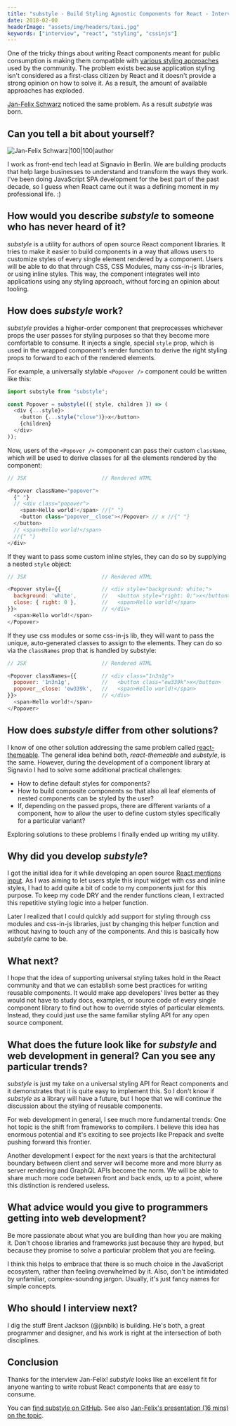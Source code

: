 ```yaml
---
title: "substyle - Build Styling Agnostic Components for React - Interview with Jan-Felix Schwarz"
date: 2018-02-08
headerImage: "assets/img/headers/taxi.jpg"
keywords: ["interview", "react", "styling", "cssinjs"]
---
```


One of the tricky things about writing React components meant for public consumption is making them compatible with [various styling approaches](react/advanced-techniques/styling-react/) used by the community. The problem exists because application styling isn't considered as a first-class citizen by React and it doesn't provide a strong opinion on how to solve it. As a result, the amount of available approaches has exploded.

[Jan-Felix Schwarz](https://twitter.com/jfschwarz) noticed the same problem. As a result _substyle_ was born.

## Can you tell a bit about yourself?

![Jan-Felix Schwarz|100|100|author](https://www.gravatar.com/avatar/043c2f73dd7c170c8e616a8d87471b14?s=200)

I work as front-end tech lead at Signavio in Berlin. We are building products that help large businesses to understand and transform the ways they work. I've been doing JavaScript SPA development for the best part of the past decade, so I guess when React came out it was a defining moment in my professional life. :)

## How would you describe _substyle_ to someone who has never heard of it?

_substyle_ is a utility for authors of open source React component libraries. It tries to make it easier to build components in a way that allows users to customize styles of every single element rendered by a component. Users will be able to do that through CSS, CSS Modules, many css-in-js libraries, or using inline styles. This way, the component integrates well into applications using any styling approach, without forcing an opinion about tooling.

## How does _substyle_ work?

_substyle_ provides a higher-order component that preprocesses whichever props the user passes for styling purposes so that they become more comfortable to consume. It injects a single, special `style` prop, which is used in the wrapped component's render function to derive the right styling props to forward to each of the rendered elements.

For example, a universally stylable `<Popover />` component could be written like this:

```javascript
import substyle from "substyle";

const Popover = substyle(({ style, children }) => (
  <div {...style}>
    <button {...style("close")}>x</button>
    {children}
  </div>
));
```

Now, users of the `<Popover />` component can pass their custom `className`, which will be used to derive classes for all the elements rendered by the component:

```javascript
// JSX                        // Rendered HTML

<Popover className="popover">
  {" "}
  // <div class="popover">
    <span>Hello world!</span> //{" "}
    <button class="popover__close"></Popover> // x //{" "}
  </button>
  // <span>Hello world!</span>
  //{" "}
</div>
```

If they want to pass some custom inline styles, they can do so by supplying a nested `style` object:

```javascript
// JSX                        // Rendered HTML

<Popover style={{             // <div style="background: white;">
  background: 'white',        //   <button style="right: 0;">x</button>
  close: { right: 0 },        //   <span>Hello world!</span>
}}>                           // </div>
  <span>Hello world!</span>
</Popover>
```

If they use css modules or some css-in-js lib, they will want to pass the unique, auto-generated classes to assign to the elements. They can do so via the `classNames` prop that is handled by substyle:

```javascript
// JSX                        // Rendered HTML

<Popover classNames={{        // <div class="1n3n1g">
  popover: '1n3n1g',          //   <button class="ew339k">x</button>
  popover__close: 'ew339k',   //   <span>Hello world!</span>
}}>                           // </div>
  <span>Hello world!</span>
</Popover>
```

## How does _substyle_ differ from other solutions?

I know of one other solution addressing the same problem called [react-themeable](https://github.com/markdalgleish/react-themeable). The general idea behind both, _react-themeable_ and _substyle_, is the same. However, during the development of a component library at Signavio I had to solve some additional practical challenges:

- How to define default styles for components?
- How to build composite components so that also all leaf elements of nested components can be styled by the user?
- If, depending on the passed props, there are different variants of a component, how to allow the user to define custom styles specifically for a particular variant?

Exploring solutions to these problems I finally ended up writing my utility.

## Why did you develop _substyle_?

I got the initial idea for it while developing an open source [React mentions input](https://github.com/effektif/react-mentions). As I was aiming to let users style this input widget with css and inline styles, I had to add quite a bit of code to my components just for this purpose. To keep my code DRY and the render functions clean, I extracted this repetitive styling logic into a helper function.

Later I realized that I could quickly add support for styling through css modules and css-in-js libraries, just by changing this helper function and without having to touch any of the components. And this is basically how _substyle_ came to be.

## What next?

I hope that the idea of supporting universal styling takes hold in the React community and that we can establish some best practices for writing reusable components. It would make app developers' lives better as they would not have to study docs, examples, or source code of every single component library to find out how to override styles of particular elements. Instead, they could just use the same familiar styling API for any open source component.

## What does the future look like for _substyle_ and web development in general? Can you see any particular trends?

_substyle_ is just my take on a universal styling API for React components and it demonstrates that it is quite easy to implement this. So I don't know if _substyle_ as a library will have a future, but I hope that we will continue the discussion about the styling of reusable components.

For web development in general, I see much more fundamental trends: One hot topic is the shift from frameworks to compilers. I believe this idea has enormous potential and it's exciting to see projects like Prepack and svelte pushing forward this frontier.

Another development I expect for the next years is that the architectural boundary between client and server will become more and more blurry as server rendering and GraphQL APIs become the norm. We will be able to share much more code between front and back ends, up to a point, where this distinction is rendered useless.

## What advice would you give to programmers getting into web development?

Be more passionate about what you are building than how you are making it. Don't choose libraries and frameworks just because they are hyped, but because they promise to solve a particular problem that you are feeling.

I think this helps to embrace that there is so much choice in the JavaScript ecosystem, rather than feeling overwhelmed by it. Also, don't be intimidated by unfamiliar, complex-sounding jargon. Usually, it's just fancy names for simple concepts.

## Who should I interview next?

I dig the stuff Brent Jackson (@jxnblk) is building. He's both, a great programmer and designer, and his work is right at the intersection of both disciplines.

## Conclusion

Thanks for the interview Jan-Felix! _substyle_ looks like an excellent fit for anyone wanting to write robust React components that are easy to consume.

You can [find substyle on GitHub](https://github.com/jfschwarz/substyle). See also [Jan-Felix's presentation (16 mins) on the topic](https://www.youtube.com/watch?v=CKPzyeX7nyA).
